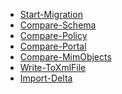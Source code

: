 * [Start-Migration](https://github.com/wim-beck/IS4U-FIM-Powershell/wiki/Start-Migration)<br />
* [Compare-Schema](https://github.com/wim-beck/IS4U-FIM-Powershell/wiki/Compare-Schema)<br />
* [Compare-Policy](https://github.com/wim-beck/IS4U-FIM-Powershell/wiki/Compare-Policy)<br />
* [Compare-Portal](https://github.com/wim-beck/IS4U-FIM-Powershell/wiki/Compare-Portal)<br />
* [Compare-MimObjects](https://github.com/wim-beck/IS4U-FIM-Powershell/wiki/Compare-MimObjects)<br />
* [Write-ToXmlFile](https://github.com/wim-beck/IS4U-FIM-Powershell/wiki/Write-ToXmlFile)<br />
* [Import-Delta](https://github.com/wim-beck/IS4U-FIM-Powershell/wiki/Import-Delta)<br />